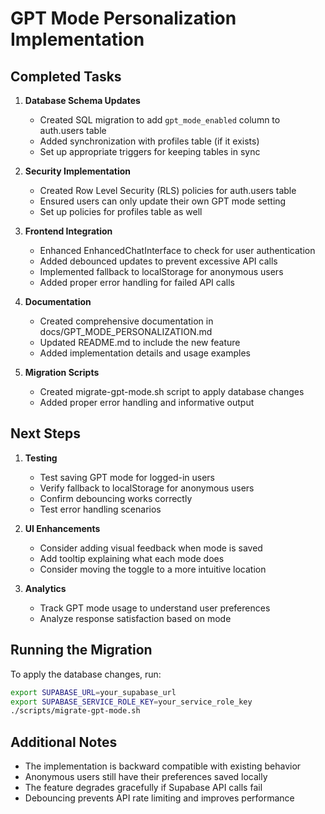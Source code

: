 # GPT Mode Personalization Implementation

## Completed Tasks

1. **Database Schema Updates**
   - Created SQL migration to add `gpt_mode_enabled` column to auth.users table
   - Added synchronization with profiles table (if it exists)
   - Set up appropriate triggers for keeping tables in sync

2. **Security Implementation**
   - Created Row Level Security (RLS) policies for auth.users table
   - Ensured users can only update their own GPT mode setting
   - Set up policies for profiles table as well

3. **Frontend Integration**
   - Enhanced EnhancedChatInterface to check for user authentication
   - Added debounced updates to prevent excessive API calls
   - Implemented fallback to localStorage for anonymous users
   - Added proper error handling for failed API calls

4. **Documentation**
   - Created comprehensive documentation in docs/GPT_MODE_PERSONALIZATION.md
   - Updated README.md to include the new feature
   - Added implementation details and usage examples

5. **Migration Scripts**
   - Created migrate-gpt-mode.sh script to apply database changes
   - Added proper error handling and informative output

## Next Steps

1. **Testing**
   - Test saving GPT mode for logged-in users
   - Verify fallback to localStorage for anonymous users
   - Confirm debouncing works correctly
   - Test error handling scenarios

2. **UI Enhancements**
   - Consider adding visual feedback when mode is saved
   - Add tooltip explaining what each mode does
   - Consider moving the toggle to a more intuitive location

3. **Analytics**
   - Track GPT mode usage to understand user preferences
   - Analyze response satisfaction based on mode

## Running the Migration

To apply the database changes, run:

```bash
export SUPABASE_URL=your_supabase_url
export SUPABASE_SERVICE_ROLE_KEY=your_service_role_key
./scripts/migrate-gpt-mode.sh
```

## Additional Notes

- The implementation is backward compatible with existing behavior
- Anonymous users still have their preferences saved locally
- The feature degrades gracefully if Supabase API calls fail
- Debouncing prevents API rate limiting and improves performance
